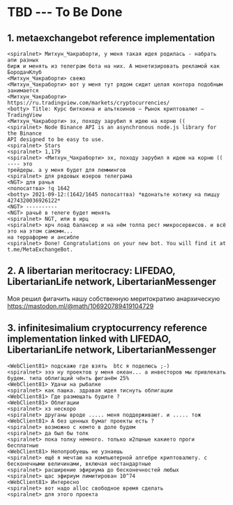 # TBD --- To Be Done

## 1. metaexchangebot reference implementation

```
<spiralnet> Митхун_Чакраборти, у меня такая идея родилась - набрать апи разных 
бирж и менять из телеграм бота на них. А монетизировать рекламой как БородачКлуб
<Митхун_Чакраборти> свежо
<Митхун_Чакраборти> вот у меня тут рядом сидит целая контора подобным занимается
<Митхун_Чакраборти> https://ru.tradingview.com/markets/cryptocurrencies/
<botty> Title: Курс биткоина и альткоинов – Рынок криптовалют — TradingView
<Митхун_Чакраборти> эх, походу зарубил я идею на корню ((
<spiralnet> Node Binance API is an asynchronous node.js library for the Binance 
API designed to be easy to use.
<spiralnet> Stars
<spiralnet> 1,179
<spiralnet> <Митхун_Чакраборти> эх, походу зарубил я идею на корню (( ---- это 
трейдеры. а у меня будет для леммингов
<spiralnet> для рядовых юзеров телеграма
<NGT> для рачья
<пoлосаттва> !q 1642
<botty> 2021-09-12:(1642/1645 пoлосаттва) *вдонатьте котику на пиццу 4274320036926122*
<NGT> ----------
<NGT> рачьё в телеге будет менять
<spiralnet> NGT, или в ирц
<spiralnet> крч лоад балансер и на нём толпа рест микросервисов. и всё это на этом самомм... 
на терраформе и ансибле
<spiralnet> Done! Congratulations on your new bot. You will find it at t.me/MetaExchangeBot. 
```

## 2. A libertarian meritocracy: LIFEDAO, LibertarianLife network, LibertarianMessenger

Моя решил фигачить нашу собственную меритократию анархическую https://mastodon.ml/@math/106920789419104729
  
## 3. infinitesimalium cryptocurrency reference implementation linked with LIFEDAO, LibertarianLife network, LibertarianMessenger

```
<WebClient81> подскаже где взять  btc я поделюсь ;-)
<spiralnet> эээ ну проектов у меня океан... а инвесторов мы привлекать будем. типа облигаций чёнть фиганём 25%
<WebClient81> Удачи на рыбалке
<spiralnet> как пашка. здравая идея тиснуть облигации
<WebClient81> Где размещать будите ?
<WebClient81> Облигации 
<spiralnet> хз нескоро
<spiralnet> друганы вроде ..... меня поддерживают. и ..... тож
<WebClient81> А без ценных бумаг проекты есть ?
<spiralnet> возможно с кемто в доле будем
<spiralnet> да был бы толк
<spiralnet> пока толку немного. только и2пшные какието проги бесплатные
<WebClient81> Непопробуешь не узнаешь
<spiralnet> ещё я мечтаю на компьютерной алгебре криптовалюту. с бесконечными величинами, включая нестандартные
<spiralnet> расширение эфириума до бесконечностей любых
<spiralnet> щас эфириум лимитирован 10^74
<WebClient81> Интересно 
<spiralnet> вот надо alloc свободное время сделать
<spiralnet> для этого проекта
```
